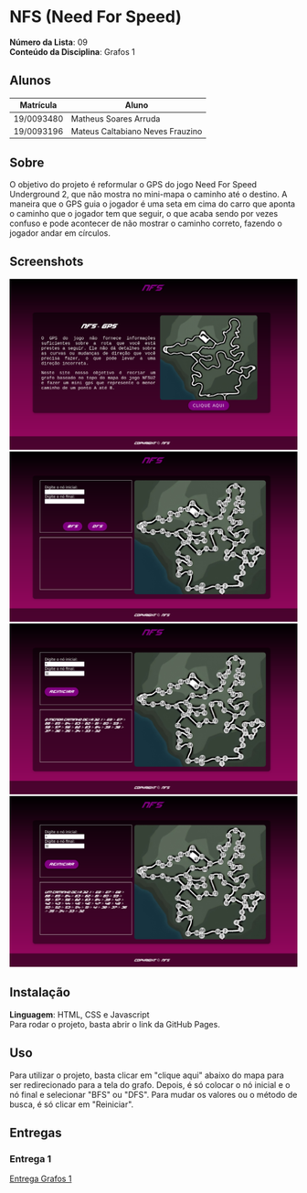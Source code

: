 # NFS (Need For Speed)

**Número da Lista**: 09<br>
**Conteúdo da Disciplina**: Grafos 1<br>

## Alunos

| Matrícula  | Aluno                            |
| ---------- | -------------------------------- |
| 19/0093480 | Matheus Soares Arruda            |
| 19/0093196 | Mateus Caltabiano Neves Frauzino |

## Sobre

O objetivo do projeto é reformular o GPS do jogo Need For Speed Underground 2, que não mostra no mini-mapa o caminho até o destino. A maneira que o GPS guia o jogador é uma seta em cima do carro que aponta o caminho que o jogador tem que seguir, o que acaba sendo por vezes confuso e pode acontecer de não mostrar o caminho correto, fazendo o jogador andar em círculos.

## Screenshots

<img src=".\Stylesheet\imgs\telaInicial.png">
<img src=".\Stylesheet\imgs\telaGrafo.png">
<img src=".\Stylesheet\imgs\bfs.png">
<img src=".\Stylesheet\imgs\dfs.png">

## Instalação

**Linguagem**: HTML, CSS e Javascript<br>
Para rodar o projeto, basta abrir o link da GitHub Pages.

## Uso

Para utilizar o projeto, basta clicar em "clique aqui" abaixo do mapa para ser redirecionado para a tela do grafo. Depois, é só colocar o nó inicial e o nó final e selecionar "BFS" ou "DFS". Para mudar os valores ou o método de busca, é só clicar em "Reiniciar".

## Entregas

### Entrega 1

[Entrega Grafos 1](https://drive.google.com/file/d/1idKpzIybPCyGKhlfDRiH2WvKZMcoVVIi/view?usp=sharing)

